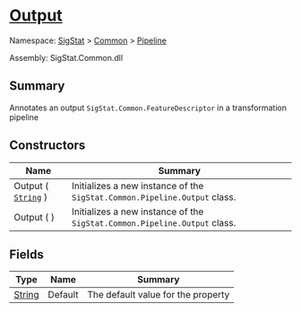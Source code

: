 # [Output](./Output.md)

Namespace: [SigStat]() > [Common](./../README.md) > [Pipeline](./README.md)

Assembly: SigStat.Common.dll

## Summary
Annotates an output `SigStat.Common.FeatureDescriptor` in a transformation pipeline

## Constructors

| Name | Summary | 
| --- | --- | 
| Output ( [`String`](https://docs.microsoft.com/en-us/dotnet/api/System.String) ) | Initializes a new instance of the `SigStat.Common.Pipeline.Output` class. | 
| Output (  ) | Initializes a new instance of the `SigStat.Common.Pipeline.Output` class. | 


## Fields

| Type | Name | Summary | 
| --- | --- | --- | 
| [String](https://docs.microsoft.com/en-us/dotnet/api/System.String) | Default | The default value for the property | 



